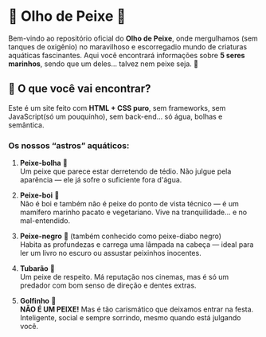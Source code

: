 # 🧿 Olho de Peixe 🧿

Bem-vindo ao repositório oficial do **Olho de Peixe**, onde mergulhamos (sem tanques de oxigênio) no maravilhoso e escorregadio mundo de criaturas aquáticas fascinantes. Aqui você encontrará informações sobre **5 seres marinhos**, sendo que um deles... talvez nem peixe seja. 🤔

## 🌊 O que você vai encontrar?

Este é um site feito com **HTML + CSS puro**, sem frameworks, sem JavaScript(só um pouquinho), sem back-end... só água, bolhas e semântica.

### Os nossos “astros” aquáticos:

1. **Peixe-bolha** 🫧  
   Um peixe que parece estar derretendo de tédio. Não julgue pela aparência — ele já sofre o suficiente fora d'água.

2. **Peixe-boi** 🐋  
   Não é boi e também não é peixe do ponto de vista técnico — é um mamífero marinho pacato e vegetariano. Vive na tranquilidade... e no mal-entendido.

3. **Peixe-negro** 🐠 (também conhecido como peixe-diabo negro)  
   Habita as profundezas e carrega uma lâmpada na cabeça — ideal para ler um livro no escuro ou assustar peixinhos inocentes.

4. **Tubarão** 🦈  
   Um peixe de respeito. Má reputação nos cinemas, mas é só um predador com bom senso de direção e dentes extras.

5. **Golfinho** 🐬  
   **NÃO É UM PEIXE!** Mas é tão carismático que deixamos entrar na festa. Inteligente, social e sempre sorrindo, mesmo quando está julgando você.
